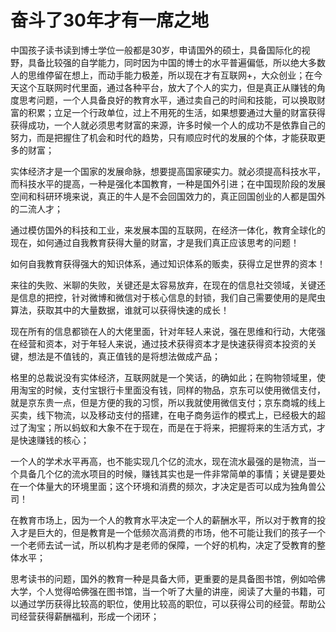 # 奋斗了30年才有一席之地

中国孩子读书读到博士学位一般都是30岁，申请国外的硕士，具备国际化的视野，具备比较强的自学能力，同时因为中国的博士的水平普遍偏低，所以绝大多数人的思维停留在想上，而动手能力极差，所以现在才有互联网+，大众创业；在今天这个互联网时代里面，通过各种平台，放大了个人的实力，但是真正从赚钱的角度思考问题，一个人具备良好的教育水平，通过卖自己的时间和技能，可以换取财富的积累；立足一个行政单位，过上不用死的生活，如果想要通过大量的财富获得获得成功，一个人就必须思考财富的来源，许多时候一个人的成功不是依靠自己的努力，而是把握住了机会和时代的趋势，只有顺应时代的发展的个体，才能获取更多的财富；

实体经济才是一个国家的发展命脉，想要提高国家硬实力。就必须提高科技水平，而科技水平的提高，一种是强化本国教育，一种是国外引进；在中国现阶段的发展空间和科研环境来说，真正的牛人是不会回国效力的，真正回国创业的人都是国外的二流人才；

通过模仿国外的科技和工业，来发展本国的互联网，在经济一体化，教育全球化的现在，如何通过自我教育获得大量的财富，才是我们真正应该思考的问题！

如何自我教育获得强大的知识体系，通过知识体系的贩卖，获得立足世界的资本！

来往的失败、米聊的失败，关键还是太容易放弃，在现在的信息社交领域，关键还是信息的把控，针对微博和微信对于核心信息的封锁，我们自己需要使用的是爬虫算法，获取其中的大量数据，谁就可以获得快速的成长！

现在所有的信息都锁在人的大佬里面，针对年轻人来说，强在思维和行动，大佬强在经营和资本，对于年轻人来说，通过技术获得资本才是快速获得资本投资的关键，想法是不值钱的，真正值钱的是将想法做成产品；

格里的总裁说没有实体经济，互联网就是一个笑话，的确如此；在购物领域里，使用淘宝的时候，支付宝银行卡里面没有钱，同样的物品，京东可以使用微信支付，就是京东贵一点，但是方便的我的习惯，所以我就使用微信支付；京东商城的线上买卖，线下物流，以及移动支付的搭建，在电子商务运作的模式上，已经极大的超过了淘宝；所以蚂蚁和大象不在于现在，而是在于将来，把握将来的生活方式，才是快速赚钱的核心；

一个人的学术水平再高，也不能实现几个亿的流水，现在流水最强的是物流，当一个具备几个亿的流水项目的时候，赚钱其实也是一件非常简单的事情；关键是要处在一个体量大的环境里面；这个环境和消费的频次，才决定是否可以成为独角兽公司！

在教育市场上，因为一个人的教育水平决定一个人的薪酬水平，所以对于教育的投入才是巨大的，但是教育是一个低频次高消费的市场，他不可能让我们的孩子一个一个老师去试一试，所以机构才是老师的保障，一个好的机构，决定了受教育的整体水平；

思考读书的问题，国外的教育一种是具备大师，更重要的是具备图书馆，例如哈佛大学，个人觉得哈佛强在图书馆，当一个听了大量的讲座，阅读了大量的书籍，可以通过学历获得比较高的职位，使用比较高的职位，可以获得公司的经营。帮助公司经营获得薪酬福利，形成一个闭环；

